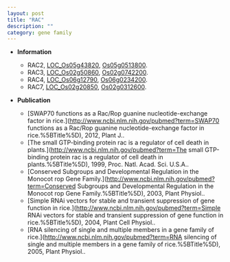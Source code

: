 ```yaml
---
layout: post
title: "RAC"
description: ""
category: gene family
---
```


* **Information**  
    + RAC2, [LOC_Os05g43820](http://rice.uga.edu/cgi-bin/ORF_infopage.cgi?orf=LOC_Os05g43820), [Os05g0513800](https://rapdb.dna.affrc.go.jp/locus/?name=Os05g0513800).
    + RAC3, [LOC_Os02g50860](http://rice.uga.edu/cgi-bin/ORF_infopage.cgi?orf=LOC_Os02g50860), [Os02g0742200](https://rapdb.dna.affrc.go.jp/locus/?name=Os02g0742200).
    + RAC4, [LOC_Os06g12790](http://rice.uga.edu/cgi-bin/ORF_infopage.cgi?orf=LOC_Os06g12790), [Os06g0234200](https://rapdb.dna.affrc.go.jp/locus/?name=Os06g0234200).
    + RAC7, [LOC_Os02g20850](http://rice.uga.edu/cgi-bin/ORF_infopage.cgi?orf=LOC_Os02g20850), [Os02g0312600](https://rapdb.dna.affrc.go.jp/locus/?name=Os02g0312600).

* **Publication**  
    + [SWAP70 functions as a Rac/Rop guanine nucleotide-exchange factor in rice.](http://www.ncbi.nlm.nih.gov/pubmed?term=SWAP70 functions as a Rac/Rop guanine nucleotide-exchange factor in rice.%5BTitle%5D), 2012, Plant J..
    + [The small GTP-binding protein rac is a regulator of cell death in plants.](http://www.ncbi.nlm.nih.gov/pubmed?term=The small GTP-binding protein rac is a regulator of cell death in plants.%5BTitle%5D), 1999, Proc. Natl. Acad. Sci. U.S.A..
    + [Conserved Subgroups and Developmental Regulation in the Monocot rop Gene Family.](http://www.ncbi.nlm.nih.gov/pubmed?term=Conserved Subgroups and Developmental Regulation in the Monocot rop Gene Family.%5BTitle%5D), 2003, Plant Physiol..
    + [Simple RNAi vectors for stable and transient suppression of gene function in rice.](http://www.ncbi.nlm.nih.gov/pubmed?term=Simple RNAi vectors for stable and transient suppression of gene function in rice.%5BTitle%5D), 2004, Plant Cell Physiol..
    + [RNA silencing of single and multiple members in a gene family of rice.](http://www.ncbi.nlm.nih.gov/pubmed?term=RNA silencing of single and multiple members in a gene family of rice.%5BTitle%5D), 2005, Plant Physiol..


